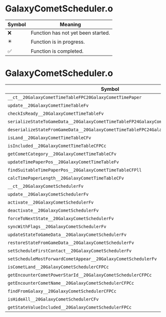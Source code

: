 # GalaxyCometScheduler.o
| Symbol | Meaning 
| ------------- | ------------- 
| :x: | Function has not yet been started. 
| :eight_pointed_black_star: | Function is in progress. 
| :white_check_mark: | Function is completed. 


# GalaxyCometScheduler.o
| Symbol | Decompiled? |
| ------------- | ------------- |
| `__ct__20GalaxyCometTimeTableFPC20GalaxyCometTimePaper` | :x: |
| `update__20GalaxyCometTimeTableFv` | :x: |
| `checkIsReady__20GalaxyCometTimeTableFv` | :x: |
| `serializeStateToGameData__20GalaxyCometTimeTableFP24GalaxyCometSerializeInfo` | :x: |
| `deserializeStateFromGameData__20GalaxyCometTimeTableFPC24GalaxyCometSerializeInfo` | :x: |
| `isLand__20GalaxyCometTimeTableCFv` | :x: |
| `isIncluded__20GalaxyCometTimeTableCFPCc` | :x: |
| `getCometCategory__20GalaxyCometTimeTableCFv` | :x: |
| `updateTimePaperPos__20GalaxyCometTimeTableFv` | :x: |
| `findSuitableTimePaperPos__20GalaxyCometTimeTableCFPll` | :x: |
| `calcTimePaperLength__20GalaxyCometTimeTableCFv` | :x: |
| `__ct__20GalaxyCometSchedulerFv` | :x: |
| `update__20GalaxyCometSchedulerFv` | :x: |
| `activate__20GalaxyCometSchedulerFv` | :x: |
| `deactivate__20GalaxyCometSchedulerFv` | :x: |
| `forceToNextState__20GalaxyCometSchedulerFv` | :x: |
| `syncWithFlags__20GalaxyCometSchedulerFv` | :x: |
| `updateStateToGameData__20GalaxyCometSchedulerFv` | :x: |
| `restoreStateFromGameData__20GalaxyCometSchedulerFv` | :x: |
| `setScheduleFirstContact__20GalaxyCometSchedulerFv` | :x: |
| `setScheduleMostForwardCometAppear__20GalaxyCometSchedulerFv` | :x: |
| `isCometLand__20GalaxyCometSchedulerCFPCc` | :x: |
| `getEncounterCometPowerStarId__20GalaxyCometSchedulerCFPCc` | :x: |
| `getEncounterCometName__20GalaxyCometSchedulerCFPCc` | :x: |
| `findFromGalaxy__20GalaxyCometSchedulerCFPCc` | :x: |
| `isHideAll__20GalaxyCometSchedulerCFv` | :x: |
| `getStateValueIncluded__20GalaxyCometSchedulerFPCc` | :x: |

